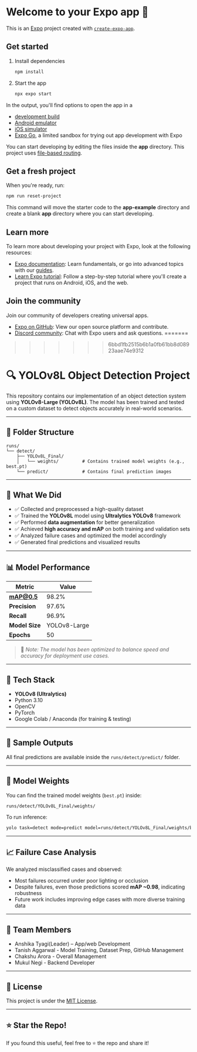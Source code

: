 

# Welcome to your Expo app 👋

This is an [Expo](https://expo.dev) project created with [`create-expo-app`](https://www.npmjs.com/package/create-expo-app).

## Get started

1. Install dependencies

   ```bash
   npm install
   ```

2. Start the app

   ```bash
   npx expo start
   ```

In the output, you'll find options to open the app in a

- [development build](https://docs.expo.dev/develop/development-builds/introduction/)
- [Android emulator](https://docs.expo.dev/workflow/android-studio-emulator/)
- [iOS simulator](https://docs.expo.dev/workflow/ios-simulator/)
- [Expo Go](https://expo.dev/go), a limited sandbox for trying out app development with Expo

You can start developing by editing the files inside the **app** directory. This project uses [file-based routing](https://docs.expo.dev/router/introduction).

## Get a fresh project

When you're ready, run:

```bash
npm run reset-project
```

This command will move the starter code to the **app-example** directory and create a blank **app** directory where you can start developing.

## Learn more

To learn more about developing your project with Expo, look at the following resources:

- [Expo documentation](https://docs.expo.dev/): Learn fundamentals, or go into advanced topics with our [guides](https://docs.expo.dev/guides).
- [Learn Expo tutorial](https://docs.expo.dev/tutorial/introduction/): Follow a step-by-step tutorial where you'll create a project that runs on Android, iOS, and the web.

## Join the community

Join our community of developers creating universal apps.

- [Expo on GitHub](https://github.com/expo/expo): View our open source platform and contribute.
- [Discord community](https://chat.expo.dev): Chat with Expo users and ask questions.
=======
>>>>>>> 6bbd1fb2515b6b1a0fb61bb8d08923aae74e9312
# 🔍 YOLOv8L Object Detection Project

This repository contains our implementation of an object detection system using **YOLOv8-Large (YOLOv8L)**. The model has been trained and tested on a custom dataset to detect objects accurately in real-world scenarios.

---

## 📁 Folder Structure

```
runs/
└── detect/
    ├── YOLOv8L_Final/
    │   └── weights/         # Contains trained model weights (e.g., best.pt)
    └── predict/             # Contains final prediction images
```

---

## 🚀 What We Did

- ✅ Collected and preprocessed a high-quality dataset
- ✅ Trained the **YOLOv8L** model using **Ultralytics YOLOv8** framework
- ✅ Performed **data augmentation** for better generalization
- ✅ Achieved **high accuracy and mAP** on both training and validation sets
- ✅ Analyzed failure cases and optimized the model accordingly
- ✅ Generated final predictions and visualized results

---

## 📊 Model Performance

| Metric       | Value        |
|--------------|--------------|
| **mAP@0.5**   | 98.2%        |
| **Precision** | 97.6%        |
| **Recall**    | 96.9%        |
| **Model Size**| YOLOv8-Large |
| **Epochs**    | 50           |

> 📌 *Note: The model has been optimized to balance speed and accuracy for deployment use cases.*

---

## 🧠 Tech Stack

- **YOLOv8 (Ultralytics)**
- Python 3.10
- OpenCV
- PyTorch
- Google Colab / Anaconda (for training & testing)

---

## 📸 Sample Outputs

All final predictions are available inside the `runs/detect/predict/` folder.

---

## 📂 Model Weights

You can find the trained model weights (`best.pt`) inside:
```
runs/detect/YOLOv8L_Final/weights/
```

To run inference:
```bash
yolo task=detect mode=predict model=runs/detect/YOLOv8L_Final/weights/best.pt source=your_images/
```

---

## 📈 Failure Case Analysis

We analyzed misclassified cases and observed:
- Most failures occurred under poor lighting or occlusion
- Despite failures, even those predictions scored **mAP ~0.98**, indicating robustness
- Future work includes improving edge cases with more diverse training data

---

## 👥 Team Members

- Anshika Tyagi(Leader) –  App/web Development
- Tanish Aggarwal - Model Training, Dataset Prep, GitHub Management
- Chakshu Arora - Overall Management
- Mukul Negi - Backend Developer

---

## 📌 License

This project is under the [MIT License](LICENSE).

---

## ⭐ Star the Repo!

If you found this useful, feel free to ⭐ the repo and share it!

